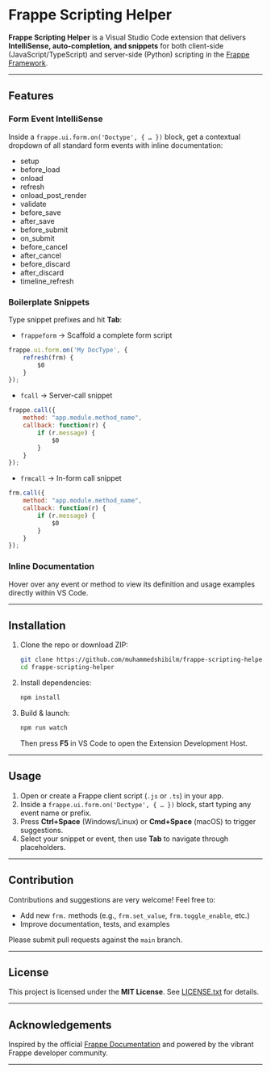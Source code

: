 # Frappe Scripting Helper

**Frappe Scripting Helper** is a Visual Studio Code extension that delivers **IntelliSense, auto-completion, and snippets** for both client-side (JavaScript/TypeScript) and server-side (Python) scripting in the [Frappe Framework](https://frappeframework.com).

***

## Features

### Form Event IntelliSense  
Inside a `frappe.ui.form.on('Doctype', { … })` block, get a contextual dropdown of all standard form events with inline documentation:

- setup  
- before_load  
- onload  
- refresh  
- onload_post_render  
- validate  
- before_save  
- after_save  
- before_submit  
- on_submit  
- before_cancel  
- after_cancel  
- before_discard  
- after_discard  
- timeline_refresh  

### Boilerplate Snippets  
Type snippet prefixes and hit **Tab**:

- `frappeform` → Scaffold a complete form script  
```js
frappe.ui.form.on('My DocType', {
    refresh(frm) {
        $0
    }
});
```

- `fcall` → Server-call snippet  
```js
frappe.call({
    method: "app.module.method_name",
    callback: function(r) {
        if (r.message) {
            $0
        }
    }
});
```

- `frmcall` → In-form call snippet  
```js
frm.call({
    method: "app.module.method_name",
    callback: function(r) {
        if (r.message) {
            $0
        }
    }
});
```

### Inline Documentation  
Hover over any event or method to view its definition and usage examples directly within VS Code.

***

## Installation

1. Clone the repo or download ZIP:  
   ```bash
   git clone https://github.com/muhammedshibilm/frappe-scripting-helper.git
   cd frappe-scripting-helper
   ```

2. Install dependencies:  
   ```bash
   npm install
   ```

3. Build & launch:  
   ```bash
   npm run watch
   ```
   Then press **F5** in VS Code to open the Extension Development Host.

***

## Usage

1. Open or create a Frappe client script (`.js` or `.ts`) in your app.  
2. Inside a `frappe.ui.form.on('Doctype', { … })` block, start typing any event name or prefix.  
3. Press **Ctrl+Space** (Windows/Linux) or **Cmd+Space** (macOS) to trigger suggestions.  
4. Select your snippet or event, then use **Tab** to navigate through placeholders.

***

## Contribution

Contributions and suggestions are very welcome! Feel free to:

- Add new `frm.` methods (e.g., `frm.set_value`, `frm.toggle_enable`, etc.)  
- Improve documentation, tests, and examples  

Please submit pull requests against the `main` branch.

***

## License

This project is licensed under the **MIT License**. See [LICENSE.txt](LICENSE.txt) for details.

***

## Acknowledgements

Inspired by the official [Frappe Documentation](https://frappeframework.com/docs) and powered by the vibrant Frappe developer community.

***

